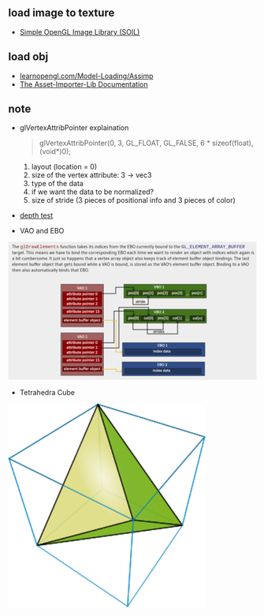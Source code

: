

## load image to texture
- [Simple OpenGL Image Library (SOIL)](https://github.com/littlstar/soil)

## load obj
- [learnopengl.com/Model-Loading/Assimp](https://learnopengl.com/Model-Loading/Assimp)
- [The Asset-Importer-Lib Documentation](https://assimp-docs.readthedocs.io/en/latest/)

## note
- glVertexAttribPointer explaination
    > glVertexAttribPointer(0, 3, GL_FLOAT, GL_FALSE, 6 * sizeof(float), (void*)0);   
    1. layout (location = 0)
    2. size of the vertex attribute: 3 -> vec3
    3. type of the data
    4. if we want the data to be normalized? 
    5. size of stride (3 pieces of positional info and 3 pieces of color)

- [depth test](https://learnopengl.com/Advanced-OpenGL/Depth-testing)

- VAO and EBO

<img src=figures/ebo.png alt="ebo" width="800"/>

- Tetrahedra Cube

<img src=figures/tetrahedron-cube.png alt="tcube" width="400">
